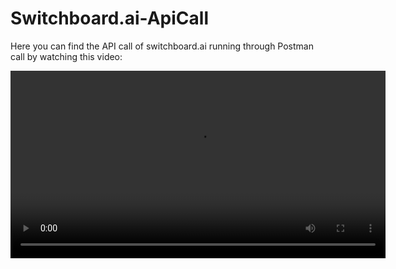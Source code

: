 # Switchboard.ai-ApiCall
Here you can find the API call of switchboard.ai running through Postman call by watching this video:

<video width="600" controls>
  <source src="https://github.com/JimP-lab/Switchboard.ai-ApiCall/raw/main/AwesomeScreenshot-7_1_2025%2C2_03_10%CE%BC.%CE%BC..webm" type="video/webm">
  Your browser does not support the video tag.
</video>
